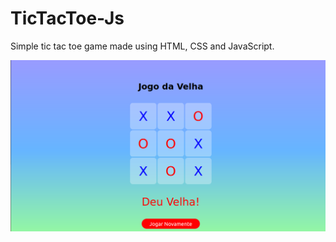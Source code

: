 # TicTacToe-Js
Simple tic tac toe game made using HTML, CSS and JavaScript.

![game-image](game-image.png)